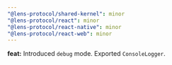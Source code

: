 ```yaml
---
"@lens-protocol/shared-kernel": minor
"@lens-protocol/react": minor
"@lens-protocol/react-native": minor
"@lens-protocol/react-web": minor
---
```


**feat:** Introduced `debug` mode. Exported `ConsoleLogger`.
